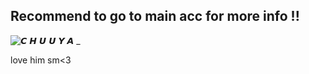 ## Recommend to go to main acc for more info !!

![𝘾 𝙃 𝙐 𝙐 𝙔 𝘼 _](https://github.com/user-attachments/assets/4c39b42c-f419-43e1-a6fc-6e9bbb3d9094)


love him sm<3
